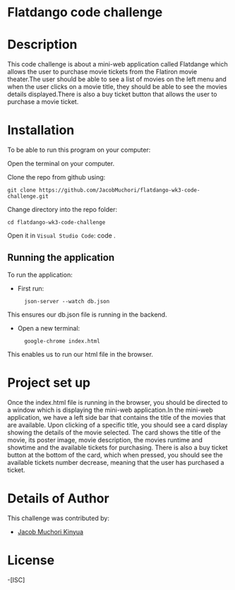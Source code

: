 # Flatdango code challenge

# Description
This code challenge is about a mini-web application called Flatdange which allows the user to purchase movie tickets from the Flatiron movie theater.The user should be able to see a list of movies on the left menu and when the user clicks on a movie title, they should be able to see the movies details displayed.There is also a buy ticket button that allows the user to purchase a movie ticket.

# Installation
To be able to run this program on your computer:

Open the terminal on your computer.

Clone the repo from github using:

    git clone https://github.com/JacobMuchori/flatdango-wk3-code-challenge.git

Change directory into the repo folder:

    cd flatdango-wk3-code-challenge

Open it in ``Visual Studio Code``:
  code .

## Running the application
To run the application:

- First run:

        json-server --watch db.json 
    
    
This ensures our db.json file is running in the backend.

- Open a new terminal:

        google-chrome index.html 
    
This enables us to run our html file in the browser.


# Project set up
Once the index.html file is running in the browser, you should be directed to a window which is displaying the mini-web application.In the mini-web application, we have a left side bar that contains the title of the movies that are available. Upon clicking of a specific title, you should see a card display showing the details of the movie selected. The card shows the title of the movie, its poster image, movie description, the movies runtime and showtime and the available tickets for purchasing. There is also a buy ticket button at the bottom of the card, which when pressed, you should see the available tickets number decrease, meaning that the user has purchased a ticket.

# Details of Author
 This challenge was contributed by:
- [Jacob Muchori Kinyua](https://github.com/JacobMuchori)

# License
-[ISC]
